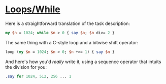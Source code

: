 [1]: https://rosettacode.org/wiki/Loops/While

# [Loops/While][1]

Here is a straightforward translation of the task description:

```perl
my $n = 1024; while $n > 0 { say $n; $n div= 2 }
```


The same thing with a C-style loop and a bitwise shift operator:

```perl
loop (my $n = 1024; $n > 0; $n +>= 1) { say $n }
```


And here's how you'd <em>really</em> write it, using a sequence operator that intuits the division for you:

```perl
.say for 1024, 512, 256 ... 1
```